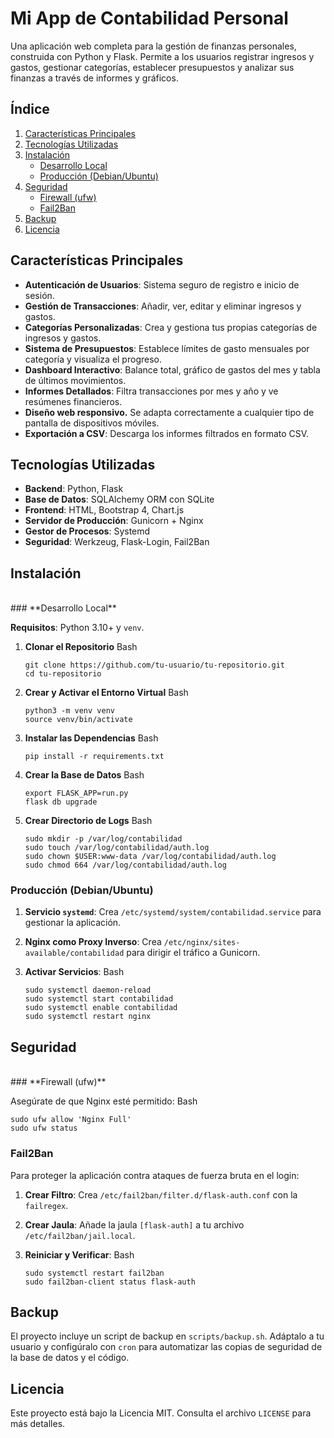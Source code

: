 # **Mi App de Contabilidad Personal**


Una aplicación web completa para la gestión de finanzas personales, construida con Python y Flask. Permite a los usuarios registrar ingresos y gastos, gestionar categorías, establecer presupuestos y analizar sus finanzas a través de informes y gráficos.

## **Índice**


1. [Características Principales](https://www.google.com/search?q=%23caracter%C3%ADsticas-principales)
2. [Tecnologías Utilizadas](https://www.google.com/search?q=%23tecnolog%C3%ADas-utilizadas)
3. [Instalación](https://www.google.com/search?q=%23instalaci%C3%B3n)
    * [Desarrollo Local](https://www.google.com/search?q=%23desarrollo-local)
    * [Producción (Debian/Ubuntu)](https://www.google.com/search?q=%23producci%C3%B3n-debianubuntu)
4. [Seguridad](https://www.google.com/search?q=%23seguridad)
    * [Firewall (ufw)](https://www.google.com/search?q=%23firewall-ufw)
    * [Fail2Ban](https://www.google.com/search?q=%23fail2ban)
5. [Backup](https://www.google.com/search?q=%23backup)
6. [Licencia](https://www.google.com/search?q=%23licencia)


## **Características Principales**


* **Autenticación de Usuarios**: Sistema seguro de registro e inicio de sesión.
* **Gestión de Transacciones**: Añadir, ver, editar y eliminar ingresos y gastos.
* **Categorías Personalizadas**: Crea y gestiona tus propias categorías de ingresos y gastos.
* **Sistema de Presupuestos**: Establece límites de gasto mensuales por categoría y visualiza el progreso.
* **Dashboard Interactivo**: Balance total, gráfico de gastos del mes y tabla de últimos movimientos.
* **Informes Detallados**: Filtra transacciones por mes y año y ve resúmenes financieros.
* **Diseño web responsivo.** Se adapta correctamente a cualquier tipo de pantalla de dispositivos móviles.
* **Exportación a CSV**: Descarga los informes filtrados en formato CSV.


## **Tecnologías Utilizadas**


* **Backend**: Python, Flask
* **Base de Datos**: SQLAlchemy ORM con SQLite
* **Frontend**: HTML, Bootstrap 4, Chart.js
* **Servidor de Producción**: Gunicorn + Nginx
* **Gestor de Procesos**: Systemd
* **Seguridad**: Werkzeug, Flask-Login, Fail2Ban


## **Instalación**


<br>
### **Desarrollo Local**


**Requisitos**: Python 3.10+ y `venv`.

1. **Clonar el Repositorio**
    Bash

    ```
    git clone https://github.com/tu-usuario/tu-repositorio.git
    cd tu-repositorio

    ```
2. **Crear y Activar el Entorno Virtual**
    Bash

    ```
    python3 -m venv venv
    source venv/bin/activate

    ```
3. **Instalar las Dependencias**
    Bash

    ```
    pip install -r requirements.txt

    ```
4. **Crear la Base de Datos**
    Bash

    ```
    export FLASK_APP=run.py
    flask db upgrade

    ```
5. **Crear Directorio de Logs**
    Bash

    ```
    sudo mkdir -p /var/log/contabilidad
    sudo touch /var/log/contabilidad/auth.log
    sudo chown $USER:www-data /var/log/contabilidad/auth.log
    sudo chmod 664 /var/log/contabilidad/auth.log

    ```


### **Producción (Debian/Ubuntu)**


1. **Servicio `systemd`**: Crea `/etc/systemd/system/contabilidad.service` para gestionar la aplicación.
2. **Nginx como Proxy Inverso**: Crea `/etc/nginx/sites-available/contabilidad` para dirigir el tráfico a Gunicorn.
3. **Activar Servicios**:
    Bash

    ```
    sudo systemctl daemon-reload
    sudo systemctl start contabilidad
    sudo systemctl enable contabilidad
    sudo systemctl restart nginx

    ```


## **Seguridad**


<br>
### **Firewall (ufw)**


Asegúrate de que Nginx esté permitido:
Bash

```
sudo ufw allow 'Nginx Full'
sudo ufw status
```


### **Fail2Ban**


Para proteger la aplicación contra ataques de fuerza bruta en el login:

1. **Crear Filtro**: Crea `/etc/fail2ban/filter.d/flask-auth.conf` con la `failregex`.
2. **Crear Jaula**: Añade la jaula `[flask-auth]` a tu archivo `/etc/fail2ban/jail.local`.
3. **Reiniciar y Verificar**:
    Bash

    ```
    sudo systemctl restart fail2ban
    sudo fail2ban-client status flask-auth

    ```


## **Backup**


El proyecto incluye un script de backup en `scripts/backup.sh`. Adáptalo a tu usuario y configúralo con `cron` para automatizar las copias de seguridad de la base de datos y el código.

## **Licencia**


Este proyecto está bajo la Licencia MIT. Consulta el archivo `LICENSE` para más detalles.
